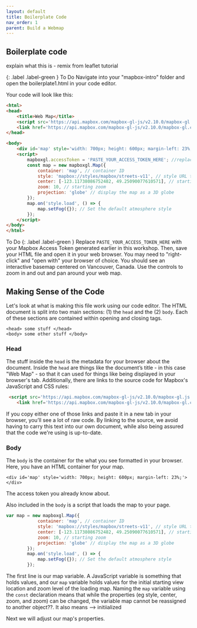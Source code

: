 ```yaml
---
layout: default
title: Boilerplate Code
nav_order: 1
parent: Build a Webmap
---
```


## Boilerplate code
explain what this is - remix from leaflet tutorial

 
{: .label .label-green } To Do
Navigate into your "mapbox-intro" folder and open the boilerplate1.html in your code editor. 

Your code will look like this: 

```html
<html>
<head>
    <title>Web Map</title>
    <script src='https://api.mapbox.com/mapbox-gl-js/v2.10.0/mapbox-gl.js'></script>
    <link href='https://api.mapbox.com/mapbox-gl-js/v2.10.0/mapbox-gl.css' rel='stylesheet' />
</head>

<body>
    <div id='map' style='width: 700px; height: 600px; margin-left: 23%;'></div>
    <script>
        mapboxgl.accessToken = 'PASTE_YOUR_ACCESS_TOKEN_HERE'; //replace with your access token
        const map = new mapboxgl.Map({
            container: 'map', // container ID
            style: 'mapbox://styles/mapbox/streets-v11', // style URL try other styles from https://www.mapbox.com/gallery/
            center: [-123.11738086752482, 49.25090077610571], // starting position [lng, lat]
            zoom: 10, // starting zoom
            projection: 'globe' // display the map as a 3D globe
        });
        map.on('style.load', () => {
            map.setFog({}); // Set the default atmosphere style
        });
    </script>
</body>
</html> 

```

To Do 
{: .label .label-green } Replace ```PASTE_YOUR_ACCESS_TOKEN_HERE``` with your Mapbox Access Token generated earlier in this workshop. Then, save your HTML file and open it in your web browser. You may need to "right-click" and "open with" your browser of choice. You should see an interactive basemap centered on Vancouver, Canada. Use the controls to zoom in and out and pan around your web map.


## Making Sense of the Code
Let's look at what is making this file work using our code editor. The HTML document is split into two main sections: (1) the <code>head</code> and the (2) <code>body</code>. Each of these sections are contained within opening and closing tags.
```
<head> some stuff </head>
<body> some other stuff </body>
```

### Head
The stuff inside the <code>head</code> is the metadata for your browser about the document. Inside the <code>head</code> are things like the document’s title - in this case "Web Map" - so that it can used for things like being displayed in your browser's tab. Additionally, there are links to the source code for Mapbox's JavaScript and CSS rules:     
```html
 <script src='https://api.mapbox.com/mapbox-gl-js/v2.10.0/mapbox-gl.js'></script>
    <link href='https://api.mapbox.com/mapbox-gl-js/v2.10.0/mapbox-gl.css' rel='stylesheet' />
```

If you copy either one of those links and paste it in a new tab in your browser, you’ll see a lot of raw code. By linking to the source, we avoid having to carry this text into our own document, while also being assured that the code we're using is up-to-date.

### Body 
The <code>body</code> is the container for the what you see formatted in your browser. Here, you have an HTML container for your map. 
```
<div id='map' style='width: 700px; height: 600px; margin-left: 23%;'></div>
```
The access token you already know about.
   
Also included in the <code>body</code> is a script that loads the map to your page.  
```js
var map = new mapboxgl.Map({
            container: 'map', // container ID
            style: 'mapbox://styles/mapbox/streets-v11', // style URL try other styles from https://www.mapbox.com/gallery/
            center: [-123.11738086752482, 49.25090077610571], // starting position [lng, lat]
            zoom: 10, // starting zoom
            projection: 'globe' // display the map as a 3D globe
        });
        map.on('style.load', () => {
            map.setFog({}); // Set the default atmosphere style
        });
```

The first line is our map variable. A JavaScript variable is something that holds values, and our <code>map</code> variable holds values for the initial starting view location and zoom level of the loading map. Naming the <code>map</code> variable using the <code>const</code> declaration means that while the properties (eg  style, center, zoom, and zoom) can be changed, the variable map cannot be reassigned to another object??. It also means --> initiialized 

Next we will adjust our map's properties.



